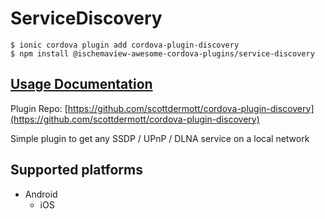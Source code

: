 # ServiceDiscovery

```text
$ ionic cordova plugin add cordova-plugin-discovery
$ npm install @ischemaview-awesome-cordova-plugins/service-discovery
```

## [Usage Documentation](https://danielsogl.gitbook.io/awesome-cordova-plugins/plugins/service-discovery/)

Plugin Repo: [https://github.com/scottdermott/cordova-plugin-discovery](https://github.com/scottdermott/cordova-plugin-discovery)

Simple plugin to get any SSDP / UPnP / DLNA service on a local network

## Supported platforms

* Android
  * iOS

